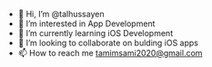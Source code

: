 - 👋 Hi, I’m @talhussayen
- 👀 I’m interested in App Development
- 🌱 I’m currently learning iOS Development
- 💞️ I’m looking to collaborate on bulding iOS apps
- 📫 How to reach me tamimsami2020@gmail.com

<!---
talhussayen/talhussayen is a ✨ special ✨ repository because its `README.md` (this file) appears on your GitHub profile.
You can click the Preview link to take a look at your changes.
--->
